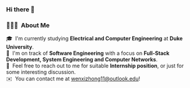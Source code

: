 ### Hi there 👋


### 👨🏻‍💻 &nbsp;About Me

🎓 &nbsp;I'm currently studying **Electrical and Computer Engineering** at **Duke University**.\
🌱 &nbsp;I'm on track of **Software Engineering** with a focus on **Full-Stack Development, System Engineering and Computer Networks**.\
💬 &nbsp;Feel free to reach out to me for suitable **Internship position**, or just for some interesting discussion.\
✉️ &nbsp;You can contact me at wenxizhong11@outlook.edu!

